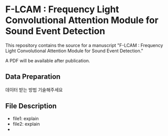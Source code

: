 # F-LCAM : Frequency Light Convolutional Attention Module for Sound Event Detection

This repository contains the source for a manuscript "F-LCAM : Frequency Light Convolutional Attention Module for Sound Event Detection."

A PDF will be available after publication.


## Data Preparation
데이터 받는 방법 기술해주세요

## File Description
- file1: explain
- file2: explain
-


